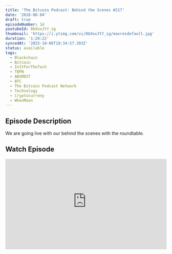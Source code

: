 ```yaml
---
title: 'The Bitcoin Podcast: Behind the Scenes #217'
date: '2018-08-04'
draft: true
episodeNumber: 14
youtubeId: 8bXoxJtY_sg
thumbnail: 'https://i.ytimg.com/vi/8bXoxJtY_sg/maxresdefault.jpg'
duration: '1:20:22'
syncedAt: '2025-10-06T18:34:57.203Z'
status: available
tags:
  - Blockchain
  - Bitcoin
  - InItForTheTech
  - TBPN
  - ABSRDST
  - BTC
  - The Bitcoin Podcast Network
  - Technology
  - Cryptocurreny
  - WhenMoon
---
```

## Episode Description

We are going live with our behind the scenes with the roundtable.

## Watch Episode

<div style="position: relative; padding-bottom: 56.25%; height: 0; overflow: hidden;">
  <iframe
    src="https://www.youtube-nocookie.com/embed/8bXoxJtY_sg"
    style="position: absolute; top: 0; left: 0; width: 100%; height: 100%;"
    frameborder="0"
    allow="accelerometer; autoplay; clipboard-write; encrypted-media; gyroscope; picture-in-picture"
    allowfullscreen
  ></iframe>
</div>


